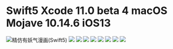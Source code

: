 # Swift5 Xcode 11.0 beta 4 macOS Mojave 10.14.6 iOS13
![精仿有妖气漫画(Swift5)](https://github.com/spicyShrimp/U17)
![](./Images/1.png)
![](./Images/2.png)
![](./Images/3.png)
![](./Images/4.png)
![](./Images/5.png)
![](./Images/6.png)
![](./Images/7.png)
![](./Images/8.png)
